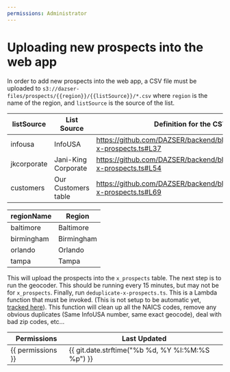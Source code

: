 ```yaml
---
permissions: Administrator
---
```


# Uploading new prospects into the web app

In order to add new prospects into the web app, a CSV file must be uploaded to
`s3://dazser-files/prospects/{{region}}/{{listSource}}/*.csv` where `region` is the name of the region, and `listSource`
is the source of the list.

| listSource  | List Source         | Definition for the CSV file                                                 |
| ----------- | ------------------- | --------------------------------------------------------------------------- |
| infousa     | InfoUSA             | https://github.com/DAZSER/backend/blob/master/src/upload-x-prospects.ts#L37 |
| jkcorporate | Jani-King Corporate | https://github.com/DAZSER/backend/blob/master/src/upload-x-prospects.ts#L54 |
| customers   | Our Customers table | https://github.com/DAZSER/backend/blob/master/src/upload-x-prospects.ts#L69 |

| regionName | Region     |
| ---------- | ---------- |
| baltimore  | Baltimore  |
| birmingham | Birmingham |
| orlando    | Orlando    |
| tampa      | Tampa      |

This will upload the prospects into the `x_prospects` table. The next step is to run the geocoder. This should be
running every 15 minutes, but may not be for `x_prospects`. Finally, run `deduplicate-x-prospects.ts`. This
is a Lambda function that must be invoked. (This is not setup to be automatic yet,
[tracked here](https://github.com/DAZSER/backend/issues/59)). This function will clean up all the NAICS codes, remove
any obvious duplicates (Same InfoUSA number, same exact geocode), deal with bad zip codes, etc...

| Permissions       | Last Updated                                     |
| ----------------- | ------------------------------------------------ |
| {{ permissions }} | {{ git.date.strftime("%b %d, %Y %I:%M:%S %p") }} |
